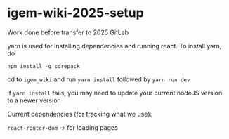 # igem-wiki-2025-setup
Work done before transfer to 2025 GitLab



yarn is used for installing dependencies and running react. To install yarn, do

`npm install -g corepack`

cd to `igem_wiki` and run `yarn install` followed by `yarn run dev`

if `yarn install` fails, you may need to update your current nodeJS version to a newer version


Current dependencies (for tracking what we use):

`react-router-dom` -> for loading pages